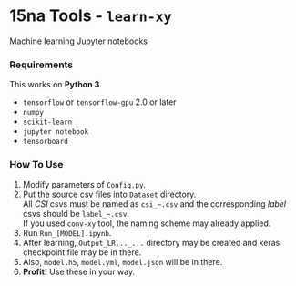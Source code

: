# 15na Tools - `learn-xy`

Machine learning Jupyter notebooks

### Requirements

This works on **Python 3**

- `tensorflow` or `tensorflow-gpu` 2.0 or later
- `numpy`
- `scikit-learn`
- `jupyter notebook`
- `tensorboard`

### How To Use

1. Modify parameters of `Config.py`.
2. Put the source csv files into `Dataset` directory.\
   All *CSI* csvs must be named as `csi_~.csv` and the corresponding *label* csvs should be `label_~.csv`.\
   If you used `conv-xy` tool, the naming scheme may already applied.
3. Run `Run_[MODEL].ipynb`.
4. After learning, `Output_LR..._...` directory may be created and keras checkpoint file may be in there.
5. Also, `model.h5`, `model.yml`, `model.json` will be in there.
6. **Profit!** Use these in your way.
